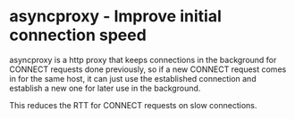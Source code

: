 # asyncproxy - Improve initial connection speed

asyncproxy is a http proxy that keeps connections in the background
for CONNECT requests done previously, so if a new CONNECT request
comes in for the same host, it can just use the established connection
and establish a new one for later use in the background.

This reduces the RTT for CONNECT requests on slow connections.
